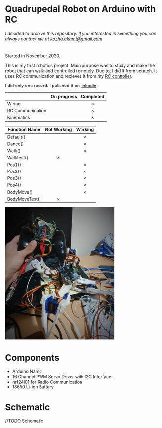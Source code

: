 # Quadrupedal Robot on Arduino with RC
*I decided to archive this repository. If you interested in something you can always contact me at kozha.akhmt@gmail.com*
#
Started in November 2020.

This is my first robotics project. Main purpose was to study and make the robot that can walk and controlled remotely. Due to, I did It from scratch. It uses RC communication and recieves It from my [RC controller](https://github.com/KozhaAkhmet/RC-Controller).

I did only one record. I pulished It on [linkedin](https://www.linkedin.com/posts/kozha-akhmet-abdramanov-891144197_arduino-selfmade-quadruped-activity-6774464412280487936-j17C?utm_source=linkedin_share&utm_medium=member_desktop_web).



|                  | On progress | Completed |
| ---------------- | :---------: | :-------: |
| Wiring           |             |  &cross;  |
| RC Communication |             |  &cross;  |
| Kinematics       |             |  &cross;  |

| Function Name  | Not Working | Working |
| -------------- | :---------: | :-----: |
| Default()      |             | &cross; |
| Dance()        |             | &cross; |
| Walk()         |             | &cross; |
| Walktest()     |   &cross;   |         |
| Pos1()         |             | &cross; |
| Pos2()         |             | &cross; |
| Pos3()         |             | &cross; |
| Pos4()         |             | &cross; |
| BodyMove()     |             | &cross; |
| BodyMoveTest() |   &cross;   |         |

<p>
    <img alt="Spider" src="images/Quadruped_V0.jpg"
    width=70% height=70%>
</p>

# Components

- Arduino Namo
- 16 Channel PWM Servo Driver with I2C Interface
- nrf24l01 for Radio Communication
- 18650 Li-ion Battary

# Schematic
//TODO Schematic


